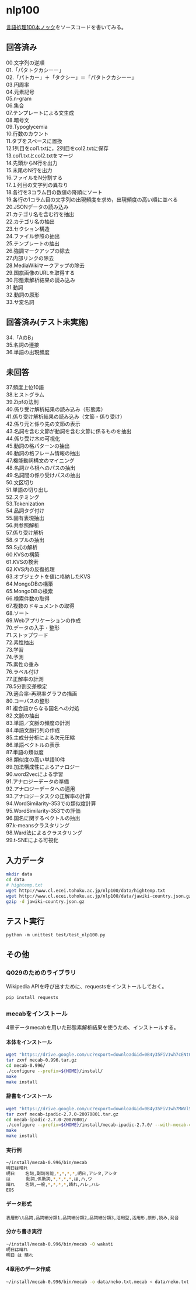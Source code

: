 # nlp100

[言語処理100本ノック](http://www.cl.ecei.tohoku.ac.jp/nlp100/)をソースコードを書いてみる。

## 回答済み

00.文字列の逆順  
01.「パタトクカシーー」  
02.「パトカー」＋「タクシー」＝「パタトクカシーー」  
03.円周率  
04.元素記号  
05.n-gram  
06.集合  
07.テンプレートによる文生成  
08.暗号文  
09.Typoglycemia  
10.行数のカウント  
11.タブをスペースに置換  
12.1列目をcol1.txtに，2列目をcol2.txtに保存  
13.col1.txtとcol2.txtをマージ  
14.先頭からN行を出力  
15.末尾のN行を出力  
16.ファイルをN分割する  
17.１列目の文字列の異なり  
18.各行を3コラム目の数値の降順にソート  
19.各行の1コラム目の文字列の出現頻度を求め，出現頻度の高い順に並べる  
20.JSONデータの読み込み  
21.カテゴリ名を含む行を抽出  
22.カテゴリ名の抽出  
23.セクション構造  
24.ファイル参照の抽出  
25.テンプレートの抽出  
26.強調マークアップの除去  
27.内部リンクの除去  
28.MediaWikiマークアップの除去  
29.国旗画像のURLを取得する  
30.形態素解析結果の読み込み  
31.動詞  
32.動詞の原形  
33.サ変名詞  

## 回答済み(テスト未実施)

34.「AのB」  
35.名詞の連接  
36.単語の出現頻度  

## 未回答

37.頻度上位10語  
38.ヒストグラム  
39.Zipfの法則  
40.係り受け解析結果の読み込み（形態素）  
41.係り受け解析結果の読み込み（文節・係り受け）  
42.係り元と係り先の文節の表示  
43.名詞を含む文節が動詞を含む文節に係るものを抽出  
44.係り受け木の可視化  
45.動詞の格パターンの抽出  
46.動詞の格フレーム情報の抽出  
47.機能動詞構文のマイニング  
48.名詞から根へのパスの抽出  
49.名詞間の係り受けパスの抽出  
50.文区切り  
51.単語の切り出し  
52.ステミング  
53.Tokenization  
54.品詞タグ付け  
55.固有表現抽出  
56.共参照解析  
57.係り受け解析  
58.タプルの抽出  
59.S式の解析  
60.KVSの構築  
61.KVSの検索  
62.KVS内の反復処理  
63.オブジェクトを値に格納したKVS  
64.MongoDBの構築  
65.MongoDBの検索  
66.検索件数の取得  
67.複数のドキュメントの取得  
68.ソート  
69.Webアプリケーションの作成  
70.データの入手・整形  
71.ストップワード  
72.素性抽出  
73.学習  
74.予測  
75.素性の重み  
76.ラベル付け  
77.正解率の計測  
78.5分割交差検定  
79.適合率-再現率グラフの描画  
80.コーパスの整形  
81.複合語からなる国名への対処  
82.文脈の抽出  
83.単語／文脈の頻度の計測  
84.単語文脈行列の作成  
85.主成分分析による次元圧縮  
86.単語ベクトルの表示  
87.単語の類似度  
88.類似度の高い単語10件  
89.加法構成性によるアナロジー  
90.word2vecによる学習  
91.アナロジーデータの準備  
92.アナロジーデータへの適用  
93.アナロジータスクの正解率の計算  
94.WordSimilarity-353での類似度計算  
95.WordSimilarity-353での評価  
96.国名に関するベクトルの抽出  
97.k-meansクラスタリング  
98.Ward法によるクラスタリング  
99.t-SNEによる可視化  

## 入力データ

```Bash
mkdir data
cd data
# hightemp.txt
wget http://www.cl.ecei.tohoku.ac.jp/nlp100/data/hightemp.txt
wget http://www.cl.ecei.tohoku.ac.jp/nlp100/data/jawiki-country.json.gz
gzip -d jawiki-country.json.gz
```

## テスト実行

```
python -m unittest test/test_nlp100.py
```

## その他

### Q029のためのライブラリ

Wikipedia APIを呼び出すために、requestsをインストールしておく。

```Bash
pip install requests
```

### mecabをインストール

4章データmecabを用いた形態素解析結果を使うため、インストールする。

#### 本体をインストール

```Bash
wget "https://drive.google.com/uc?export=download&id=0B4y35FiV1wh7cENtOXlicTFaRUE" -O mecab-0.996.tar.gz
tar zxvf mecab-0.996.tar.gz
cd mecab-0.996/
./configure --prefix=${HOME}/install/
make
make install
```

#### 辞書をインストール

```Bash
wget "https://drive.google.com/uc?export=download&id=0B4y35FiV1wh7MWVlSDBCSXZMTXM" -O mecab-ipadic-2.7.0-20070801.tar.gz
tar zxvf mecab-ipadic-2.7.0-20070801.tar.gz
cd mecab-ipadic-2.7.0-20070801/
./configure --prefix=${HOME}/install/mecab-ipadic-2.7.0/ --with-mecab-config=${HOME}/install/mecab-0.996/bin/mecab-config --with-charset=utf8
make
make install
```

#### 実行例

```Bash
~/install/mecab-0.996/bin/mecab
明日は晴れ
明日    名詞,副詞可能,*,*,*,*,明日,アシタ,アシタ
は      助詞,係助詞,*,*,*,*,は,ハ,ワ
晴れ    名詞,一般,*,*,*,*,晴れ,ハレ,ハレ
EOS
```

#### データ形式

```
表層形\t品詞,品詞細分類1,品詞細分類2,品詞細分類3,活用型,活用形,原形,読み,発音
```

#### 分かち書き実行

```Bash
~/install/mecab-0.996/bin/mecab -O wakati
明日は晴れ
明日 は 晴れ
```

#### 4章用のデータ作成

```Bash
~/install/mecab-0.996/bin/mecab -o data/neko.txt.mecab < data/neko.txt
```
